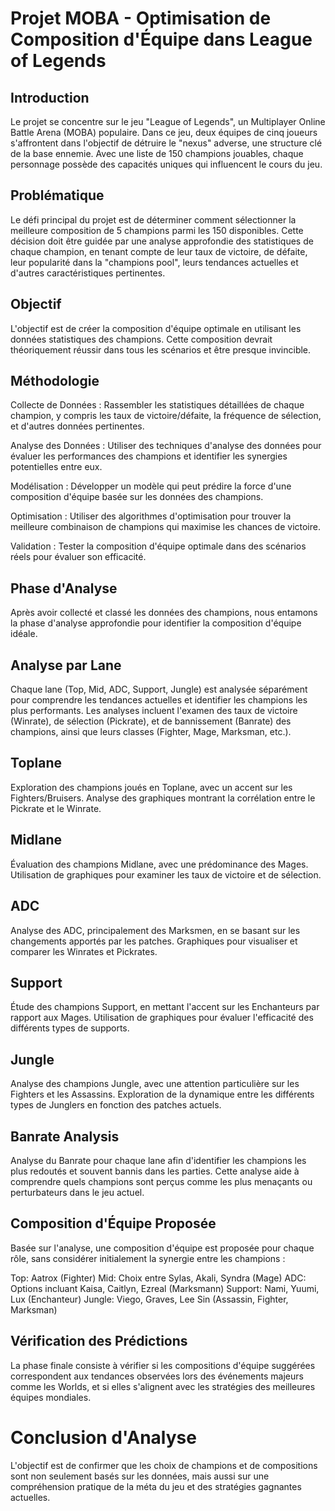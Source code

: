 # Projet MOBA - Optimisation de Composition d'Équipe dans League of Legends

## Introduction
Le projet se concentre sur le jeu "League of Legends", un Multiplayer Online Battle Arena (MOBA) populaire. Dans ce jeu, deux équipes de cinq joueurs s'affrontent dans l'objectif de détruire le "nexus" adverse, une structure clé de la base ennemie. Avec une liste de 150 champions jouables, chaque personnage possède des capacités uniques qui influencent le cours du jeu.

## Problématique

Le défi principal du projet est de déterminer comment sélectionner la meilleure composition de 5 champions parmi les 150 disponibles. Cette décision doit être guidée par une analyse approfondie des statistiques de chaque champion, en tenant compte de leur taux de victoire, de défaite, leur popularité dans la "champions pool", leurs tendances actuelles et d'autres caractéristiques pertinentes.

## Objectif

L'objectif est de créer la composition d'équipe optimale en utilisant les données statistiques des champions. Cette composition devrait théoriquement réussir dans tous les scénarios et être presque invincible.

## Méthodologie
Collecte de Données : Rassembler les statistiques détaillées de chaque champion, y compris les taux de victoire/défaite, la fréquence de sélection, et d'autres données pertinentes.

Analyse des Données : Utiliser des techniques d'analyse des données pour évaluer les performances des champions et identifier les synergies potentielles entre eux.

Modélisation : Développer un modèle qui peut prédire la force d'une composition d'équipe basée sur les données des champions.

Optimisation : Utiliser des algorithmes d'optimisation pour trouver la meilleure combinaison de champions qui maximise les chances de victoire.

Validation : Tester la composition d'équipe optimale dans des scénarios réels pour évaluer son efficacité.

## Phase d'Analyse 

Après avoir collecté et classé les données des champions, nous entamons la phase d'analyse approfondie pour identifier la composition d'équipe idéale.

## Analyse par Lane

Chaque lane (Top, Mid, ADC, Support, Jungle) est analysée séparément pour comprendre les tendances actuelles et identifier les champions les plus performants. Les analyses incluent l'examen des taux de victoire (Winrate), de sélection (Pickrate), et de bannissement (Banrate) des champions, ainsi que leurs classes (Fighter, Mage, Marksman, etc.).

## Toplane
Exploration des champions joués en Toplane, avec un accent sur les Fighters/Bruisers.
Analyse des graphiques montrant la corrélation entre le Pickrate et le Winrate.

## Midlane
Évaluation des champions Midlane, avec une prédominance des Mages.
Utilisation de graphiques pour examiner les taux de victoire et de sélection.

## ADC
Analyse des ADC, principalement des Marksmen, en se basant sur les changements apportés par les patches.
Graphiques pour visualiser et comparer les Winrates et Pickrates.

## Support
Étude des champions Support, en mettant l'accent sur les Enchanteurs par rapport aux Mages.
Utilisation de graphiques pour évaluer l'efficacité des différents types de supports.

## Jungle
Analyse des champions Jungle, avec une attention particulière sur les Fighters et les Assassins.
Exploration de la dynamique entre les différents types de Junglers en fonction des patches actuels.

## Banrate Analysis
Analyse du Banrate pour chaque lane afin d'identifier les champions les plus redoutés et souvent bannis dans les parties. Cette analyse aide à comprendre quels champions sont perçus comme les plus menaçants ou perturbateurs dans le jeu actuel.

## Composition d'Équipe Proposée
Basée sur l'analyse, une composition d'équipe est proposée pour chaque rôle, sans considérer initialement la synergie entre les champions :

Top: Aatrox (Fighter)
Mid: Choix entre Sylas, Akali, Syndra (Mage)
ADC: Options incluant Kaisa, Caitlyn, Ezreal (Marksmann)
Support: Nami, Yuumi, Lux (Enchanteur)
Jungle: Viego, Graves, Lee Sin (Assassin, Fighter, Marksman)

## Vérification des Prédictions
La phase finale consiste à vérifier si les compositions d'équipe suggérées correspondent aux tendances observées lors des événements majeurs comme les Worlds, et si elles s'alignent avec les stratégies des meilleures équipes mondiales.

# Conclusion d'Analyse
L'objectif est de confirmer que les choix de champions et de compositions sont non seulement basés sur les données, mais aussi sur une compréhension pratique de la méta du jeu et des stratégies gagnantes actuelles.
